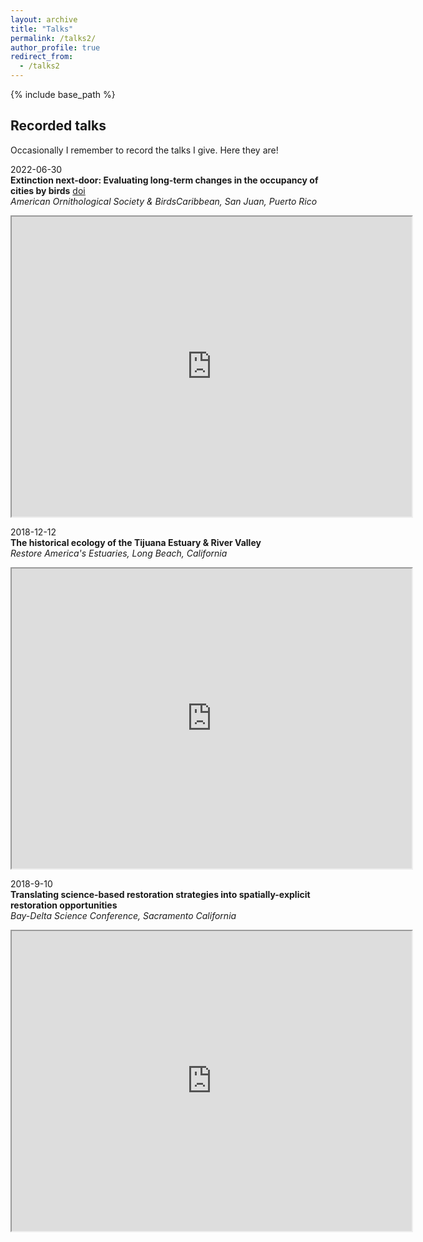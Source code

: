 ```yaml
---
layout: archive
title: "Talks"
permalink: /talks2/
author_profile: true
redirect_from:
  - /talks2
---
```


{% include base_path %}

## Recorded talks

Occasionally I remember to record the talks I give. Here they are!

2022-06-30  
**Extinction next-door: Evaluating long-term changes in the occupancy of cities by birds** [doi](https://doi.org/10.5281/zenodo.7059491)  
*American Ornithological Society & BirdsCaribbean, San Juan, Puerto Rico*  
<iframe src="https://drive.google.com/file/d/17wn1oFZ4TNNZkaj2Xmyz39pND1os8C6S/preview" width="640" height="480" allow="autoplay"></iframe>  

2018-12-12  
**The historical ecology of the Tijuana Estuary & River Valley**  
*Restore America's Estuaries, Long Beach, California*  
<iframe src="https://drive.google.com/file/d/1BtJYkuLoWEMlz00dXuVZYOZbtq1_V1-T/preview" width="640" height="480" allow="autoplay"></iframe>  

2018-9-10  
**Translating science-based restoration strategies into spatially-explicit restoration opportunities**  
*Bay-Delta Science Conference, Sacramento California*  
<iframe src="https://drive.google.com/file/d/1HCjS24jJr5qcf9GeiOAqUkWcEfyXNJ7B/preview" width="640" height="480" allow="autoplay"></iframe>  